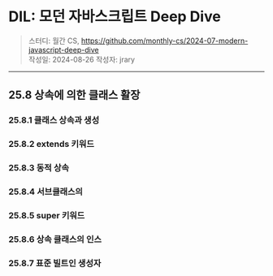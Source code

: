 # DIL: 모던 자바스크립트 Deep Dive

> 스터디: 월간 CS, https://github.com/monthly-cs/2024-07-modern-javascript-deep-dive  
> 작성일: 2024-08-26
> 작성자: jrary

---

## 25.8 상속에 의한 클래스 활장
### 25.8.1 클래스 상속과 생성
### 25.8.2 extends 키워드
### 25.8.3 동적 상속
### 25.8.4 서브클래스의
### 25.8.5 super 키워드
### 25.8.6 상속 클래스의 인스
### 25.8.7 표준 빌트인 생성자